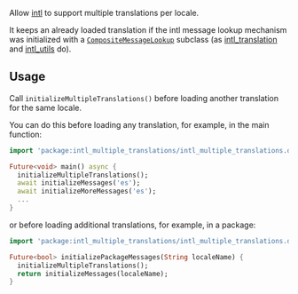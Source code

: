 Allow [intl](https://pub.dev/packages/intl) to support multiple translations
per locale.

It keeps an already loaded translation if the intl message lookup mechanism was
initialized with a
[`CompositeMessageLookup`](https://pub.dev/documentation/intl/latest/message_lookup_by_library/CompositeMessageLookup-class.html)
subclass (as [intl_translation](https://pub.dev/packages/intl_translation) and
[intl_utils](https://pub.dev/packages/intl_utils) do).

## Usage

Call `initializeMultipleTranslations()` before loading another translation for
the same locale.

You can do this before loading any translation, for example, in the main
function:

```dart
import 'package:intl_multiple_translations/intl_multiple_translations.dart';

Future<void> main() async {
  initializeMultipleTranslations();
  await initializeMessages('es');
  await initializeMoreMessages('es');
  ...
}
```

or before loading additional translations, for example, in a package:

```dart
import 'package:intl_multiple_translations/intl_multiple_translations.dart';

Future<bool> initializePackageMessages(String localeName) {
  initializeMultipleTranslations();
  return initializeMessages(localeName);
}
```
